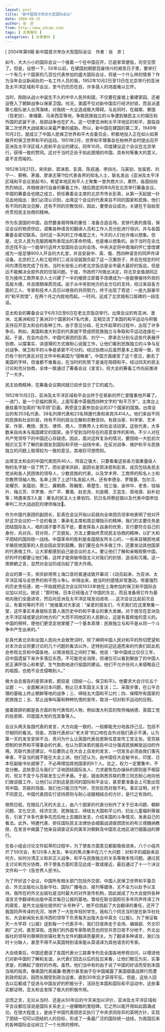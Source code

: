 ```yaml
---
layout: post
title: "新中国首次举办大型国际会议"
date: 2004-06-15
author: 张　彦
from: http://www.yhcqw.com/
tags: [ 炎黄春秋 ]
categories: [ 炎黄春秋 ]
---
```



[ 2004年第6期 新中国首次举办大型国际会议　作者：张　彦 ]


如今，大大小小的国际会议一个接着一个在中国召开，已是家常便饭，司空见惯了。但是，设想一下，50年以前，在建国初期那百废待兴的艰苦日子里，要举行一个有几十个国家的几百位代表参加的盛大国际会议，将是一个什么样的情景？作为当年会议新闻处的一名工作人员的我，1952年10月2日至13日在北京举行的亚洲及太平洋区域和平会议，至今仍历历在目，许多感人的场面难以忘怀。


当时，刚刚从战火中诞生不久的中华人民共和国，不仅要在废墟上重建家园，还被迫卷入了朝鲜战争以保家卫国。何况，美国不仅对新中国实行经济封锁，而且派遣第七舰队驶入台湾海峡，对我统一大业造成极大障碍。与此同时，在越南、寮国（现老挝）、柬埔寨、马来西亚等地，争取民族独立的斗争遭到殖民主义的镇压和外国的武装干涉，局部战争也在扩大。这一切使亚洲和太平洋地区的和平，面临自第二次世界大战结束以来最严重的威胁。所以，新中国在建国的第二天，1949年10月2日，就成立了中国人民保卫世界和平大会委员会，积极地投入正在如火如荼展开的保卫世界和平的运动。1951年2月，世界和平理事会在柏林开会时提出召开亚洲及太平洋区域人民和平会议的建议。同年10月，印度建议这个会议在北京举行，获得一致的赞同。这对于当时正处于如此困境的中国，具有何等重大的意义，是不言而喻的。


1952年3月21日，宋庆龄、郭沫若、彭真、陈叔通、李四光、马寅初、张奚若、刘宁一、蔡畅、茅盾、廖承志等11位代表各界的知名人士，联名发出《亚洲及太平洋区域和平会议发起书》，希望本地区和平人士聚集一堂共商大计。果然，各国纷纷热烈响应，并相继进行自身的筹备工作，随后商定同年6月在北京举行筹备会议。中国的筹委会也随之成立，担任筹委会主席的北京市市长彭真，从第一天起就一针见血地指出：我们必须认识到，出席这个会议的代表来自不同的国家和民族，他们有不同的政治见解，还有不同的宗教信仰，因此，要使会议成功，关键在于自始至终贯彻民主协商的精神。


作为东道国的中国，自然要身肩特殊的重任：准备合适会场，安排代表的食宿，保证会议的物资供应，调集各种语言的翻译人员和工作人员分批进行培训，并与各国筹委会密切联系。当时这一系列的工作难度之大，今天的人们也许难以想象。但是，北京人民为克服困难所表现出的革命热情，也是难以想象的。由于当时在全北京还找不出一个能举行这样大型国际会议的会场，中央决定将中南海的怀仁堂改建成为一座足够900人开会的大礼堂，并且安装中、英、俄、西四种语言的同声传译设备。北京的工人和工程师们二话没说就肩负起了这一沉重担子，并且在规定的时间内漂亮地完成了任务。当时长安街上的老北京饭店是全市最大最好的饭店，但是远不能解决全部外宾的住宿问题。于是，市政府7月做出决定，将北京金鱼胡同正在为接待工商界来京人士兴建了一半的楼房立即着手改建成为一座能够接待外宾的高层大楼，并且限期保质完成。由于从中央到地方的全方位的支持，经过来自各方面的工人、专家和技术人员日以继夜的共同努力，终于出现了奇迹：一座九层豪华的“和平宾馆”，在两个月之内拔地而起。一时间，这成了北京城有口皆碑的一段佳话。


亚太和会的筹备会议于6月3日至6日在老北京饭店举行。出席会议的有亚洲、澳洲、北美洲和拉丁美洲20个国家的47名代表，互相交流了本国的和平运动与积极支持召开亚太和会的各种工作。由于意见分歧，在文件起草的过程中，出现了许多争论。例如，美国和澳大利亚的代表就不赞成把民族独立与争取和平运动连接在一起。于是，在会内会外，中国代表团的彭真、刘宁一、廖承志分别与这些代表展开协商，以摆事实、讲道理的方式做耐心说服工作，让他们看到民族独立的斗争与反对战争、保卫和平的斗争是紧密不可分的。经过协商以后虽然基本上取得一致，但仍有个别代表反对在文件中称美国为“侵略者”。中国方面接受了这个意见，删去了美国的字样，但谁都不难看出，在当时的形势下是谁在阻碍和平。经过四天的民主讨论和充分协商，全体一致通过了筹备会议《宣言》，将大会的筹备工作向前推进了一大步。

民主协商精神，在筹备会议期间就已初步显示了它的威力。


1952年10月2日，亚洲及太平洋区域和平会议终于在崭新的怀仁堂隆重地开幕了。一进门，是一个巨幅的屏风，上面写着中英俄西四种文字的“和平万岁”。主席台上悬挂着毕加索的“和平鸽”巨画，两旁竖立着参加会议的37个国家的国旗。出席会议的有353名代表、38名列席代表和23名特邀代表和来宾共414人。他们来自不同的民族和社会阶层，持有不同的政治见解和宗教信仰。有政治家、科学家、艺术家、作家、教授、医生、律师、商人、宗教界人士和社会活动家。这些代表，大多数来自尚未与我国建交的国家。由于受到当时存在的恶意宣传的影响，不少人对在共产党领导下的中国还心存疑虑。因此，面对这样复杂的情况，要团结一大批初次相识又互不了解的新朋友到国际和平统一战线中来，在反对战争、维护和平与民族独立的问题上取得较为一致的意见，其艰巨可想而知。


出席亚太和会的中国代表团共40人，阵容之强大，只要看看这些各方面重量级人物的名字就一目了然了。团长是宋庆龄，副团长是郭沫若和彭真，成员包括各民主党派和各人民团体的领导人，少数民族的代表，以及学术界、工商界的知名人士和宗教界领袖人物。名单上除了上述11名发起人外，还有李德全、罗隆基、包尔汉、吴耀宗、吴蕴初、萧三、冀朝鼎、陈翰笙、蔡楚生、钱三强、金仲华、老舍、钱端升、梅兰芳、华罗庚、许广平、曹禺、赵忠尧、刘良模、王芸生、周培源、赵朴初等；特邀来宾3人是：著名的民主人士章伯钧、抗日名将蔡廷锴以及代表中国参加审判二次大战战犯的律师梅汝。


作为中国代表团的副团长，彭真在会议开始以前就向全体团员坦率地表明了他对开好这次会议的一个总的看法：秉承毛主席和周总理指示的精神，我们的主要任务是团结国际友人，唱的调子要不高不低，要发挥各人自身的优势，言行要符合自己的身份，兵对兵，将对将，广交朋友。方法上要始终贯彻民主协商的精神，以扩大和平团结的国际统一战线。中国革命的胜利是各国朋友所关心的，一些来自殖民地或半殖民地国家的人民会因此受到鼓舞。我们要在会外多做工作，还要发动其他国家的代表做工作，让大家都感到自己是会议的主人。要让他们了解和亲眼观察中国，好的坏的都要让他们看，这样才能突破帝国主义对我们的封锁、造谣和污蔑。这一席肺腑之言，显然对会议的成功起了很大作用。


会议的第一天，宋庆龄用带上海口音的普通话致开幕词：《动员起来，为亚洲、太平洋区域与全世界的和平而斗争》。听得出来，她当时的感情非常激动。带着强烈的历史责任感，她一开始就把这次会议同1933年她在上海参加的保卫和平国际会议加以对比。她说：“那时候，日本已经强占了中国的东北，而且准备用它作为基地向我们全面进攻，然后向亚洲及太平洋区域发动进攻……这次会议比起前次会议，有着何等的不同！”她接着对大家说：“亲爱的朋友们，今天我们在这里聚集一堂，这件事实本身就标志着人类历史中的和平事业的重大发展。对于居住在亚洲及太平洋区域或更远的地方的广大而不同地区的人民群众，这是有着辉煌的意义的。中国的榜样，使他们更坚定地掌握了一个基本真理：民族独立与和平是从同一个斗争中产生出来的。”


彭真代表北京和全国人民向大会致贺词时，除了阐明中国人民对和平的热切愿望和对本次会议将要讨论的几个问题的看法以外，还特别欢迎远道而来的代表们趁此机会参观北京和中国各地，以增进相互之间的了解。他说：“新中国成立仅仅三年，旧中国遗留下来许多落后东西，不可能完全消除，但诸位可以看到解放了的中国人民正满怀信心和希望，生气勃勃地进行祖国的建设。他们不允许任何人来侵略自己的祖国，也绝不会去侵略别人。”


做大会总报告的是郭沫若，题目是《团结一心，保卫和平》。他要求大会讨论五个议题：一、全面解决日本问题，制止日本军国主义复活；二、采取步骤，在公平合理的基础上终止朝鲜等地的战争；三、缔结五大国和平公约；四、保障所有国家的民族独立；五、禁止战争叫嚣和种种仇恨的宣传，取消一切对和平运动的压制。

接着致辞的都是各方面的有代表性的人物，例如澳大利亚的牧师梅纳德、英国工党的伯恩斯、印度国大党的克其鲁等人。


会议头两天各国代表的发言，大方向是一致的，一般都能充分地各抒己见，包括不尽相同的看法。但是，苏联代表却以“老大哥”的口吻在会外对我们表示不满，认为第一天的发言安排不当，责问为什么让英国代表伯恩斯任意宣传工党主张。受苏联控制的世界和平理事会的代表，也认为郭沫若的报告中过分强调民族解放运动的作用。苏联代表还建议，今后要防止在大会上自发的发言，一切发言必须由我们事先审查，不妥当的就不能在大会上讲。他们还认为，由中国任大会秘书长，印度、日本任副秘书长就够了，不必再增加其他国家的6个人。总之，权力一定要集中，不宜分散。这些意见与我们广泛地团结国际友人、力求避免包办操纵的原则是不相容的，但又不宜于与苏联发生公开矛盾。于是，就由熟悉苏联的萧三同志耐心地向他们做说服工作，让他们认识到这是民间的国际和平会议，甚至要准备会上可能出现骂中国、苏联的场面，我们也只能沉住气听，否则反而对我不利。事实证明，对于不同意见，中国代表团实行坚持原则与耐心说服相结合的方针，是行之有效的。


按照日程，在随后几天的大会上，由八个国家的代表分别作了关于日本问题、朝鲜问题、文化交流、经济交流、民族独立、缔结五大国和平公约、妇女儿童福利等报告，引发了许多代表争先恐后地上去踊跃发言，介绍本国的斗争情况，发表自己的看法。此外，特邀代表、担任国际民主法律协会细菌战调查团团长的布兰德魏纳教授，在发言中揭露了他亲自调查证实的美军对朝鲜及中国东北地区进行细菌战的罪行。


在各小组会讨论文件起草的过程中，为了使各方面意见都能吸收进来，八个小组共开了59次会，有120多人发言。争论的焦点集中在几个大问题：对和平的威胁来自何方，如何分清正义和非正义战争，和平与民族独立的关系等根本性问题。通过民主讨论和充分协商，终于使各方面的意见达成一致或接近，最后通过了十一个决议文件和一个《告世界人民书》。


为了开好这个会议，中国所有相关部门包括外交部、中国人民保卫世界和平委员会、外文出版社以及新华社、国际广播电台、报刊等媒体，无不全力以赴予以支持。我所在的外文出版社是当时最大的对外宣传机构，因此就成了为大会提供各种语言文字翻译和出版中英文每日公报的基地。曾经在联合国担任多年同声传译工作的唐笙，是外文出版社提供的“头号种子”。她不仅挑起了大会翻译的重任，还开了我国同声传译的先河，培养了一大批年轻的学生。我和几个同志当时是在新华社社长、大会新闻处长吴冷西的领导下负责每天出版大会中英文《公报》。为了保证每天一大早将《公报》送到每一个代表手中，我们日夜奔走于会场、编辑部、外文印刷厂之间，直至深夜。连我们的外国专家陈依范也同甘共苦日夜不分地干，外文出版社的领导刘尊棋则坐镇社里为文件的翻译质量把关。为了翻译多种语言，我们当时十分缺人，甚至不得不从英国特别请来能从英语译为其他语言的专家。


大会结束后，中国还邀请了各国代表分三路乘专列去全国各地参观访问，以增进他们对新中国的了解和友谊。从代表们回去以后的反应来看，让他们眼见为实，实事求是，的确起了很好的作用。虽然，他们当中有的由于说了中国的好话而受到本国当局的指责。像美国代表威廉·鲍惠尔甚至由于在中国揭露了美国细菌战罪行而遭到政府起诉，因而长期受到政治迫害，直到30年后才获得平反。但是，这些人回去以后都成了促进与中国友好的积极分子，活跃在本国和国际和平运动中。这些事实都证明，亚太和会发挥了极大的积极作用。


总而之言，无论从当时、还是从50年后的今天来加以评价，亚洲及太平洋区域和平会议都应该说是国际关系史上一座耀眼的里程碑。它之所以能开得如此圆满成功，在很大程度上，是由于中国代表团忠实执行了中央求同存异的英明方针，实现了团结一切可以团结的人的目标，形成了一条最广泛的国际统一战线，为我国后来的各种国际会议树立了一个光辉的榜样。


